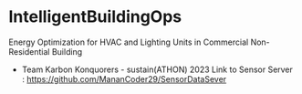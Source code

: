 # IntelligentBuildingOps
Energy Optimization for HVAC and Lighting Units in Commercial Non-Residential Building 
- Team Karbon Konquorers - sustain(ATHON) 2023
Link to Sensor Server :  https://github.com/MananCoder29/SensorDataSever
